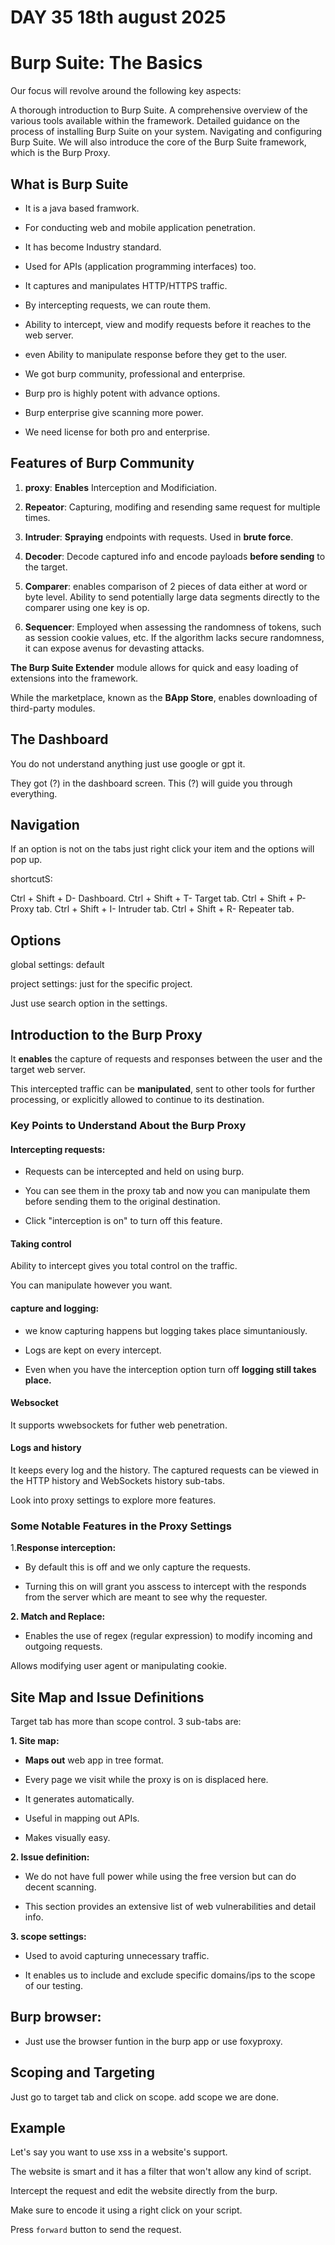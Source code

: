 # DAY 35 18th august 2025

# Burp Suite: The Basics

Our focus will revolve around the following key aspects:

A thorough introduction to Burp Suite.
A comprehensive overview of the various tools available within the framework.
Detailed guidance on the process of installing Burp Suite on your system.
Navigating and configuring Burp Suite.
We will also introduce the core of the Burp Suite framework, which is the Burp Proxy. 

## What is Burp Suite

- It is a java based framwork.

- For conducting web and mobile application penetration.

- It has become Industry standard.

- Used for APIs (application programming interfaces) too.

- It captures and manipulates HTTP/HTTPS traffic.

- By intercepting requests, we can route them.

- Ability to intercept, view and modify requests before it reaches to the web server.

- even Ability to manipulate response before they get to the user.

- We got burp community, professional and enterprise.

- Burp pro is highly potent with advance options.

- Burp enterprise give scanning more power.

- We need license for both pro and enterprise.



## Features of Burp Community

1. **proxy**: **Enables** Interception and Modificiation.

2. **Repeator**: Capturing, modifing and resending same request for multiple times.

3. **Intruder**: **Spraying** endpoints with requests. Used in **brute force**.

4. **Decoder**: Decode captured info and encode payloads **before sending** to the target.

5. **Comparer**: enables comparison of 2 pieces of data either at word or byte level. Ability to send potentially large data segments directly to the comparer using one key is op.

6. **Sequencer**: Employed when assessing the randomness of tokens, such as session cookie values, etc. If the algorithm lacks secure randomness, it can expose avenus for devasting attacks.

**The Burp Suite Extender** module allows for quick and easy loading of extensions into the framework.

While the marketplace, known as the **BApp Store**, enables downloading of third-party modules.


## The Dashboard

You do not understand anything just use google or gpt it.

They got (?) in the dashboard screen. This (?) will guide you through everything.


## Navigation

If an option is not on the tabs just right click your item and the options will pop up.

shortcutS:

Ctrl + Shift + D- Dashboard.
Ctrl + Shift + T- Target tab.
Ctrl + Shift + P- Proxy tab.
Ctrl + Shift + I- Intruder tab.
Ctrl + Shift + R- Repeater tab.


## Options

global settings: default

project settings: just for the specific project.

Just use search option in the settings.


## Introduction to the Burp Proxy

It **enables** the capture of requests and responses between the user and the target web server. 

This intercepted traffic can be **manipulated**, sent to other tools for further processing, or explicitly allowed to continue to its destination.

### Key Points to Understand About the Burp Proxy

#### Intercepting requests:

- Requests can be intercepted and held on using burp.

- You can see them in the proxy tab and now you can manipulate them before sending them to the original destination.

- Click "interception is on" to turn off this feature.


#### Taking control

Ability to intercept gives you total control on the traffic.

You can manipulate however you want.


#### capture and logging:

- we know capturing happens but logging takes place simuntaniously.

- Logs are kept on every intercept.

- Even when you have the interception option turn off **logging still takes place.**


#### Websocket

It supports wwebsockets for futher web penetration.


#### Logs and history

It keeps every log and the history.
The captured requests can be viewed in the HTTP history and WebSockets history sub-tabs.

Look into proxy settings to explore more features.


### Some Notable Features in the Proxy Settings

1.**Response interception:**

- By default this is off and we only capture the requests.

- Turning this on will grant you asscess to intercept with the responds from the server which are meant to see why the requester.


**2. Match and Replace:**

- Enables the use of regex (regular expression) to modify incoming and outgoing requests.

Allows modifying user agent or manipulating cookie.


## Site Map and Issue Definitions

Target tab has more than scope control. 3 sub-tabs are:

**1. Site map:** 

- **Maps out** web app in tree format. 

- Every page we visit while the proxy is on is displaced here.

- It generates automatically.

- Useful in mapping out APIs.

- Makes visually easy.


**2. Issue definition:**

- We do not have full power while using the free version but can do decent scanning.

- This section provides an extensive list of web vulnerabilities and detail info.


**3. scope settings:**

- Used to avoid capturing unnecessary traffic.

- It enables us to include and exclude specific domains/ips to the scope of our testing.


## Burp browser:

- Just use the browser funtion in the burp app or use foxyproxy.

## Scoping and Targeting

Just go to target tab and click on scope.
add scope we are done.


## Example

Let's say you want to use xss in a website's support.

The website is smart and it has a filter that won't allow any kind of script.

Intercept the request and edit the website directly from the burp.

Make sure to encode it using a right click on your script.

Press `forward` button to send the request.
